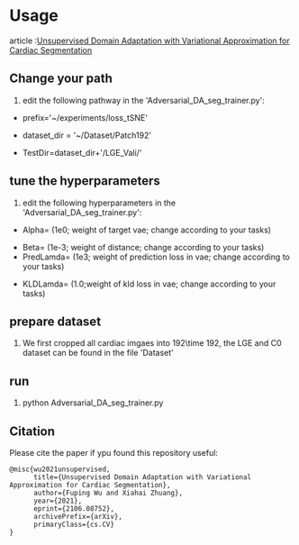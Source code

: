 
# Usage
article :[Unsupervised Domain Adaptation with Variational Approximation for Cardiac Segmentation](https://arxiv.org/abs/2106.08752v1)

## Change your path

1. edit the following pathway in the 'Adversarial_DA_seg_trainer.py':

* prefix='~/experiments/loss_tSNE'
- dataset_dir = '~/Dataset/Patch192'
* TestDir=dataset_dir+'/LGE_Vali/'


## tune the hyperparameters

1. edit the following hyperparameters in the 'Adversarial_DA_seg_trainer.py':

* Alpha=  (1e0; weight of target vae; change according to your tasks)
- Beta=   (1e-3; weight of distance; change according to your tasks)
- PredLamda=    (1e3; weight of prediction loss in vae; change according to your tasks)
* KLDLamda=   (1.0;weight of kld loss in vae; change according to your tasks)


## prepare dataset

1. We first cropped all cardiac imgaes into 192\time 192, the LGE and C0 dataset can be found in the file 'Dataset'


## run
1. python Adversarial_DA_seg_trainer.py


## Citation

Please cite the paper if ypu found this repository useful:

```
@misc{wu2021unsupervised,
      title={Unsupervised Domain Adaptation with Variational Approximation for Cardiac Segmentation}, 
      author={Fuping Wu and Xiahai Zhuang},
      year={2021},
      eprint={2106.08752},
      archivePrefix={arXiv},
      primaryClass={cs.CV}
}
```
